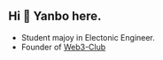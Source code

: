 ## Hi 👋 Yanbo here.

- Student majoy in Electonic Engineer.
- Founder of [Web3-Club](https://github.com/Web3-Club)




